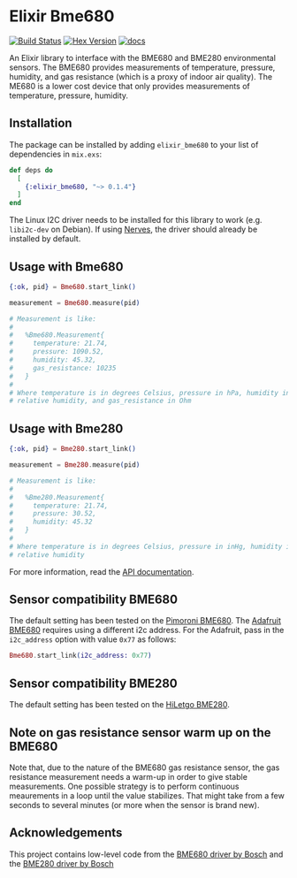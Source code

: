# Elixir Bme680

[![Build Status](https://travis-ci.org/lucaong/elixir_bme680.svg?branch=master)](https://travis-ci.org/lucaong/elixir_bme680) [![Hex Version](https://img.shields.io/hexpm/v/elixir_bme680.svg)](https://hex.pm/packages/elixir_bme680) [![docs](https://img.shields.io/badge/docs-hexpm-blue.svg)](https://hexdocs.pm/elixir_bme680/)

An Elixir library to interface with the BME680 and BME280 environmental sensors. The BME680
provides measurements of temperature, pressure, humidity, and gas resistance
(which is a proxy of indoor air quality). The ME680 is a lower cost device that only
provides measurements of temperature, pressure, humidity.

## Installation

The package can be installed
by adding `elixir_bme680` to your list of dependencies in `mix.exs`:

```elixir
def deps do
  [
    {:elixir_bme680, "~> 0.1.4"}
  ]
end
```

The Linux I2C driver needs to be installed for this library to work (e.g.
`libi2c-dev` on Debian). If using [Nerves](https://nerves-project.org), the
driver should already be installed by default.

## Usage with Bme680

```elixir
{:ok, pid} = Bme680.start_link()

measurement = Bme680.measure(pid)

# Measurement is like:
#
#   %Bme680.Measurement{
#     temperature: 21.74,
#     pressure: 1090.52,
#     humidity: 45.32,
#     gas_resistance: 10235
#   }
#
# Where temperature is in degrees Celsius, pressure in hPa, humidity in %
# relative humidity, and gas_resistance in Ohm
```

## Usage with Bme280

```elixir
{:ok, pid} = Bme280.start_link()

measurement = Bme280.measure(pid)

# Measurement is like:
#
#   %Bme280.Measurement{
#     temperature: 21.74,
#     pressure: 30.52,
#     humidity: 45.32
#   }
#
# Where temperature is in degrees Celsius, pressure in inHg, humidity in %
# relative humidity
```

For more information, read the [API documentation](https://hexdocs.pm/elixir_bme680).

## Sensor compatibility BME680

The default setting has been tested on the [Pimoroni
BME680](https://shop.pimoroni.com/products/bme680-breakout). The [Adafruit
BME680](https://www.adafruit.com/product/3660) requires using a different i2c
address. For the Adafruit, pass in the `i2c_address` option with value `0x77` as
follows:

```elixir
Bme680.start_link(i2c_address: 0x77)
```

## Sensor compatibility BME280

The default setting has been tested on the [HiLetgo
BME280](https://www.amazon.com/gp/product/B01N47LZ4P/).


## Note on gas resistance sensor warm up on the BME680

Note that, due to the nature of the BME680 gas resistance sensor, the gas
resistance measurement needs a warm-up in order to give stable measurements. One
possible strategy is to perform continuous meaurements in a loop until the value
stabilizes. That might take from a few seconds to several minutes (or more when
the sensor is brand new).

## Acknowledgements

This project contains low-level code from the [BME680 driver by
Bosch](https://github.com/BoschSensortec/BME680_driver) and the
[BME280 driver by Bosch](https://github.com/BoschSensortec/BME280_driver)
